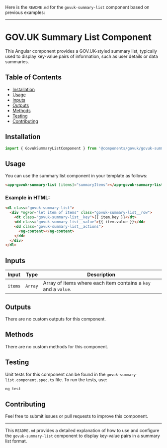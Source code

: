 Here is the `README.md` for the `govuk-summary-list` component based on previous examples:

---

# GOV.UK Summary List Component

This Angular component provides a GOV.UK-styled summary list, typically used to display key-value pairs of information, such as user details or data summaries.

## Table of Contents

- [Installation](#installation)
- [Usage](#usage)
- [Inputs](#inputs)
- [Outputs](#outputs)
- [Methods](#methods)
- [Testing](#testing)
- [Contributing](#contributing)

## Installation

```typescript
import { GovukSummaryListComponent } from '@components/govuk/govuk-summary-list/govuk-summary-list.component';
```

## Usage

You can use the summary list component in your template as follows:

```html
<app-govuk-summary-list [items]="summaryItems"></app-govuk-summary-list>
```

### Example in HTML:

```html
<dl class="govuk-summary-list">
  <div *ngFor="let item of items" class="govuk-summary-list__row">
    <dt class="govuk-summary-list__key">{{ item.key }}</dt>
    <dd class="govuk-summary-list__value">{{ item.value }}</dd>
    <dd class="govuk-summary-list__actions">
      <ng-content></ng-content>
    </dd>
  </div>
</dl>
```

## Inputs

| Input   | Type    | Description                                                    |
| ------- | ------- | -------------------------------------------------------------- |
| `items` | `Array` | Array of items where each item contains a `key` and a `value`. |

## Outputs

There are no custom outputs for this component.

## Methods

There are no custom methods for this component.

## Testing

Unit tests for this component can be found in the `govuk-summary-list.component.spec.ts` file. To run the tests, use:

```bash
ng test
```

## Contributing

Feel free to submit issues or pull requests to improve this component.

---

This `README.md` provides a detailed explanation of how to use and configure the `govuk-summary-list` component to display key-value pairs in a summary list format.
